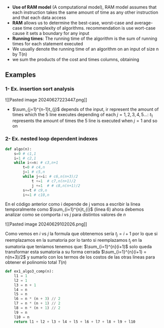 + **Use of RAM model** (A computational model), RAM model assumes that each instruction takes the same amount of time as any other instruction and that each data access
+ **RAM** allows us to determine the best-case, worst-case and average-case time complexity of algorithms. recommendation is use wort-case cause it sets a boundary for any input
+ **Running times**: The running time of the algorithm is the sum of running times for each statement executed
+ We usually denote the running time of an algorithm on an input of size n by T(n)
+ we sum the products of the cost and times columns, obtaining
## Examples
### 1- Ex. insertion sort analysis
![[Pasted image 20240627223447.png]]
+ $\sum_{j=1}^{n-1}t_{j}$ depends of the input, ir represent the amount of times which the 5 line executes depending of each $j=1,2,3,4,5...$: $t_1$ represents the amount of times the 5 line is executed when $j=1$ and so on
### 2- Ex. nested loop dependent indexes
```Python
def algo(n):
	s=0 # c1,1
	i=1 # c2,1
	while i<=n: # c3,n+1
		t=0 # c4,n
		j=1 # c5,n
		while j<=i: # c6,n(n+3)/2
			t +=1  # c7,n(n+1)/2
			j +=1  # # c8,n(n+1)/2
		s+=t # c9,n
		i+=1 # c10,n
```

En el código anterior como i depende de j vamos a escribir la linea temporalmente como $\sum_{i=1}^{n}t_{i}$ (linea 6) ahora debemos analizar como se comporta $i$ vs $j$ para distintos valores de $n$ 

![[Pasted image 20240629102026.png]]

Como vemos en $i$ vs $j$ la formula que obtenemos sería $t_j=i+1$ por lo que si reemplazamos en la sumatoria por lo tanto si reemplazamos $t_j$ en la sumatoria que teníamos tenemos que: $\sum_{i=1}^{n}(i+1)$ solo queda transformar esta sumatoria a su forma cerrada  $\sum_{i=1}^{n}(i+1) =  n(n+3)/2$ y sumarlo con los termos de los costos de las otras lineas para obtener el polinomio total $T(n)$

```Python
def ex1_algo3_comp(n):
    l1 = 1
    l2 = 1
    l3 = n + 1
    l4 = n
    l5 = n
    l6 = n * (n + 3) // 2
    l7 = n * (n + 1) // 2
    l8 = n * (n + 1) // 2
    l9 = n
    l10 = n
    return l1 + l2 + l3 + l4 + l5 + l6 + l7 + l8 + l9 + l10
```
